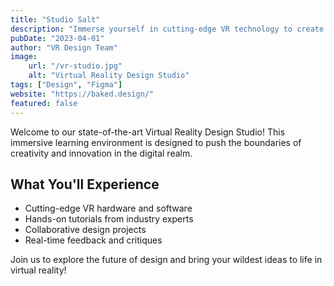 ```yaml
---
title: "Studio Salt"
description: "Immerse yourself in cutting-edge VR technology to create stunning 3D designs and interactive experiences."
pubDate: "2023-04-01"
author: "VR Design Team"
image:
    url: "/vr-studio.jpg"
    alt: "Virtual Reality Design Studio"
tags: ["Design", "Figma"]
website: "https://baked.design/"
featured: false
---
```


Welcome to our state-of-the-art Virtual Reality Design Studio! This immersive learning environment is designed to push the boundaries of creativity and innovation in the digital realm.

## What You'll Experience

- Cutting-edge VR hardware and software
- Hands-on tutorials from industry experts
- Collaborative design projects
- Real-time feedback and critiques

Join us to explore the future of design and bring your wildest ideas to life in virtual reality!
